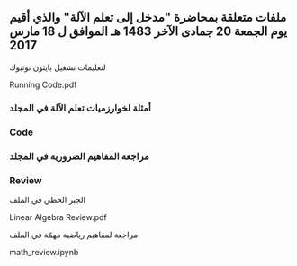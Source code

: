 ## ملفات متعلقة بمحاضرة "مدخل إلى تعلم الآلة" والذي أقيم يوم الجمعة 20 جمادى الآخر 1483 هـ الموافق ل 18 مارس 2017 

لتعليمات تشغيل بايثون نوتبوك

Running Code.pdf

### أمثلة لخوارزميات تعلم الآلة في المجلد
### Code


### مراجعة المفاهيم الضرورية في المجلد
### Review

الجبر الخطي في الملف

Linear Algebra Review.pdf

مراجعة لمفاهيم رياضية مهمّة في الملف

math_review.ipynb




